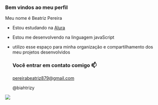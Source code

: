 ### Bem vindos ao meu perfil

Meu nome é Beatriz Pereira

- Estou estudando na [Alura](https://www.alura.com.br)
- Estou me desenvolvendo na linguagem javaScript
- utilizo esse espaço para minha organização e compartilhamento dos meu projetos desenvolvidos

  ### Você entrar em contato comigo 📫

  pereirabeatriz879@gmail.com
  
  @biahtrizy

![](https://media1.tenor.com/m/nCWPqFs5MqwAAAAC/anya-forger-jumpscare.gif)
